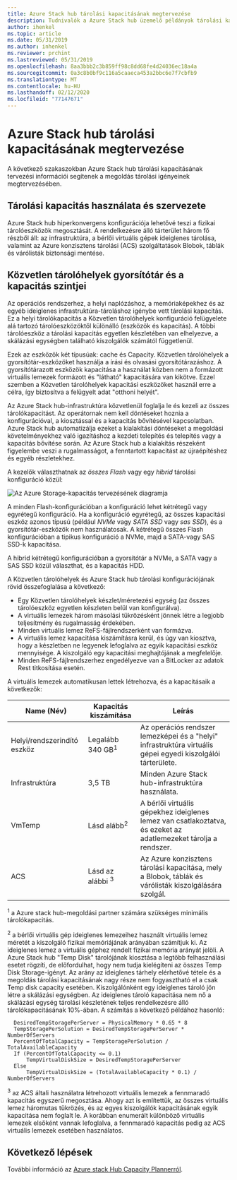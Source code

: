 ```yaml
---
title: Azure Stack hub tárolási kapacitásának megtervezése
description: Tudnivalók a Azure Stack hub üzemelő példányok tárolási kapacitásának megtervezéséről.
author: ihenkel
ms.topic: article
ms.date: 05/31/2019
ms.author: inhenkel
ms.reviewer: prchint
ms.lastreviewed: 05/31/2019
ms.openlocfilehash: 8aa3bbb2c3b859ff98c8dd68fe4d24036ec18a4a
ms.sourcegitcommit: 0a3c8b0bf9c116a5caaeca453a2bbc6e7f7cbfb9
ms.translationtype: MT
ms.contentlocale: hu-HU
ms.lasthandoff: 02/12/2020
ms.locfileid: "77147671"
---
```

# <a name="azure-stack-hub-storage-capacity-planning"></a>Azure Stack hub tárolási kapacitásának megtervezése

A következő szakaszokban Azure Stack hub tárolási kapacitásának tervezési információi segítenek a megoldás tárolási igényeinek megtervezésében.

## <a name="uses-and-organization-of-storage-capacity"></a>Tárolási kapacitás használata és szervezete

Azure Stack hub hiperkonvergens konfigurációja lehetővé teszi a fizikai tárolóeszközök megosztását. A rendelkezésre álló tárterület három fő részből áll: az infrastruktúra, a bérlői virtuális gépek ideiglenes tárolása, valamint az Azure konzisztens tárolási (ACS) szolgáltatások Blobok, táblák és várólisták biztonsági mentése.

## <a name="storage-spaces-direct-cache-and-capacity-tiers"></a>Közvetlen tárolóhelyek gyorsítótár és a kapacitás szintjei

Az operációs rendszerhez, a helyi naplózáshoz, a memóriaképekhez és az egyéb ideiglenes infrastruktúra-tároláshoz igénybe vett tárolási kapacitás. Ez a helyi tárolókapacitás a Közvetlen tárolóhelyek konfiguráció felügyelete alá tartozó tárolóeszközöktől különálló (eszközök és kapacitás). A többi tárolóeszköz a tárolási kapacitás egyetlen készletében van elhelyezve, a skálázási egységben található kiszolgálók számától függetlenül.

Ezek az eszközök két típusúak: cache és Capacity. Közvetlen tárolóhelyek a gyorsítótár-eszközöket használja a írási és olvasási gyorsítótárazáshoz. A gyorsítótárazott eszközök kapacitása a használat közben nem a formázott virtuális lemezek formázott és "látható" kapacitására van kikötve. Ezzel szemben a Közvetlen tárolóhelyek kapacitási eszközöket használ erre a célra, így biztosítva a felügyelt adat "otthoni helyét".

Az Azure Stack hub-infrastruktúra közvetlenül foglalja le és kezeli az összes tárolókapacitást. Az operátornak nem kell döntéseket hoznia a konfigurációval, a kiosztással és a kapacitás bővítésével kapcsolatban. Azure Stack hub automatizálja ezeket a kialakítási döntéseket a megoldási követelményekhez való igazításhoz a kezdeti telepítés és telepítés vagy a kapacitás bővítése során. Az Azure Stack hub a kialakítás részeként figyelembe veszi a rugalmasságot, a fenntartott kapacitást az újraépítéshez és egyéb részletekhez.

A kezelők választhatnak az *összes Flash* vagy egy *hibrid* tárolási konfiguráció közül:

![Az Azure Storage-kapacitás tervezésének diagramja](media/azure-stack-capacity-planning/storage.png)

A minden Flash-konfigurációban a konfiguráció lehet kétrétegű vagy egyrétegű konfiguráció. Ha a konfiguráció egyrétegű, az összes kapacitási eszköz azonos típusú (például *NVMe* vagy *SATA SSD* vagy *sas SSD*), és a gyorsítótár-eszközök nem használatosak. A kétrétegű összes Flash konfigurációban a tipikus konfiguráció a NVMe, majd a SATA-vagy SAS SSD-k kapacitása.

A hibrid kétrétegű konfigurációban a gyorsítótár a NVMe, a SATA vagy a SAS SSD közül választhat, és a kapacitás HDD.

A Közvetlen tárolóhelyek és Azure Stack hub tárolási konfigurációjának rövid összefoglalása a következő:
- Egy Közvetlen tárolóhelyek készlet/méretezési egység (az összes tárolóeszköz egyetlen készleten belül van konfigurálva).
- A virtuális lemezek három másolási tükrözésként jönnek létre a legjobb teljesítmény és rugalmasság érdekében.
- Minden virtuális lemez ReFS-fájlrendszerként van formázva.
- A virtuális lemez kapacitása kiszámításra kerül, és úgy van kiosztva, hogy a készletben ne legyenek lefoglalva az egyik kapacitási eszköz mennyisége. A kiszolgáló egy kapacitási meghajtójának a megfelelője.
- Minden ReFS-fájlrendszerhez engedélyezve van a BitLocker az adatok Rest titkosítása esetén. 

A virtuális lemezek automatikusan lettek létrehozva, és a kapacitásaik a következők:

|Name (Név)|Kapacitás kiszámítása|Leírás|
|-----|-----|-----|
|Helyi/rendszerindító eszköz|Legalább 340 GB<sup>1</sup>|Az operációs rendszer lemezképei és a "helyi" infrastruktúra virtuális gépei egyedi kiszolgálói tárterülete.|
|Infrastruktúra|3,5 TB|Minden Azure Stack hub-infrastruktúra használata.|
|VmTemp|Lásd alább<sup>2</sup>|A bérlői virtuális gépekhez ideiglenes lemez van csatlakoztatva, és ezeket az adatlemezeket tárolja a rendszer.|
|ACS|Lásd az alábbi <sup>3</sup>|Az Azure konzisztens tárolási kapacitása, mely a Blobok, táblák és várólisták kiszolgálására szolgál.|

<sup>1</sup> a Azure stack hub-megoldási partner számára szükséges minimális tárolókapacitás.

<sup>2</sup> a bérlői virtuális gép ideiglenes lemezeihez használt virtuális lemez méretét a kiszolgáló fizikai memóriájának arányában számítjuk ki. Az ideiglenes lemez a virtuális géphez rendelt fizikai memória arányát jelöli. A Azure Stack hub "Temp Disk" tárolójának kiosztása a legtöbb felhasználási esetet rögzíti, de előfordulhat, hogy nem tudja kielégíteni az összes Temp Disk Storage-igényt. Az arány az ideiglenes tárhely elérhetővé tétele és a megoldás tárolási kapacitásának nagy része nem fogyasztható el a csak Temp disk capacity esetében. Kiszolgálónként egy ideiglenes tároló jön létre a skálázási egységben. Az ideiglenes tároló kapacitása nem nő a skálázási egység tárolási készletének teljes rendelkezésre álló tárolókapacitásának 10%-ában. A számítás a következő példához hasonló:

```
  DesiredTempStoragePerServer = PhysicalMemory * 0.65 * 8
  TempStoragePerSolution = DesiredTempStoragePerServer * NumberOfServers
  PercentOfTotalCapacity = TempStoragePerSolution / TotalAvailableCapacity
  If (PercentOfTotalCapacity <= 0.1)
      TempVirtualDiskSize = DesiredTempStoragePerServer
  Else
      TempVirtualDiskSize = (TotalAvailableCapacity * 0.1) / NumberOfServers
```

<sup>3</sup> az ACS általi használatra létrehozott virtuális lemezek a fennmaradó kapacitás egyszerű megosztása. Ahogy azt is említettük, az összes virtuális lemez háromutas tükrözés, és az egyes kiszolgálók kapacitásának egyik kapacitása nem foglalt le. A korábban enumerált különböző virtuális lemezek elsőként vannak lefoglalva, a fennmaradó kapacitás pedig az ACS virtuális lemezek esetében használatos.

## <a name="next-steps"></a>Következő lépések

További információ az [Azure stack Hub Capacity Plannerról](azure-stack-capacity-planner.md).
